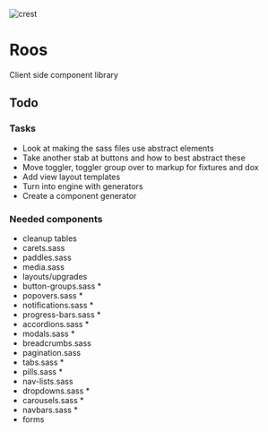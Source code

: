 
![crest](https://secure.gravatar.com/avatar/aa8ea677b07f626479fd280049b0e19f?s=75)

# Roos
Client side component library

## Todo

### Tasks
- Look at making the sass files use abstract elements
- Take another stab at buttons and how to best abstract these
- Move toggler, toggler group over to markup for fixtures and dox
- Add view layout templates
- Turn into engine with generators
- Create a component generator

### Needed components
- cleanup tables
- carets.sass
- paddles.sass
- media.sass
- layouts/upgrades
- button-groups.sass *
- popovers.sass *
- notifications.sass *
- progress-bars.sass *
- accordions.sass *
- modals.sass *
- breadcrumbs.sass
- pagination.sass
- tabs.sass *
- pills.sass *
- nav-lists.sass
- dropdowns.sass *
- carousels.sass *
- navbars.sass *
- forms


